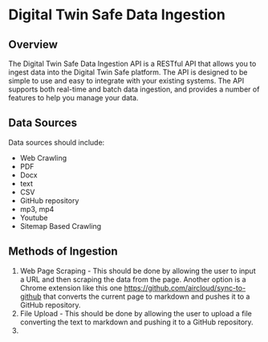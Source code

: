 # Digital Twin Safe Data Ingestion

## Overview

The Digital Twin Safe Data Ingestion API is a RESTful API that allows you to ingest data into the Digital Twin Safe platform. The API is designed to be simple to use and easy to integrate with your existing systems. The API supports both real-time and batch data ingestion, and provides a number of features to help you manage your data.

## Data Sources

Data sources should include:

* Web Crawling
* PDF
* Docx
* text
* CSV
* GitHub repository
* mp3, mp4
* Youtube
* Sitemap Based Crawling


## Methods of Ingestion

1. Web Page Scraping - This should be done by allowing the user to input a URL and then scraping the data from the page.  Another option is a Chrome extension like this one https://github.com/aircloud/sync-to-github that converts the current page to markdown and pushes it to a GitHub repository.
2. File Upload - This should be done by allowing the user to upload a file converting the text to markdown and pushing it to a GitHub repository.
3. 